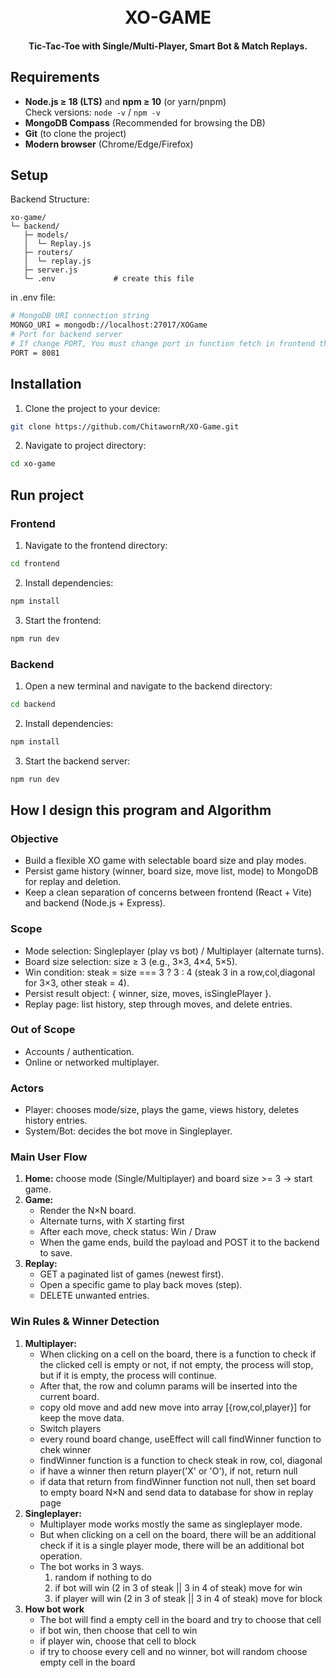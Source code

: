 <h1 align="center">
  <br>
  XO-GAME
  <br>
</h1>

<h4 align="center">Tic-Tac-Toe with Single/Multi-Player, Smart Bot & Match Replays.</h4>

## Requirements

- **Node.js ≥ 18 (LTS)** and **npm ≥ 10** (or yarn/pnpm)  
  Check versions: `node -v` / `npm -v`
- **MongoDB Compass** (Recommended for browsing the DB)
- **Git** (to clone the project)
- **Modern browser** (Chrome/Edge/Firefox)

## Setup
Backend Structure:
```
xo-game/
└─ backend/
   ├─ models/
   │  └─ Replay.js
   ├─ routers/
   │  └─ replay.js
   ├─ server.js
   └─ .env             # create this file

```
in .env file:
```bash
# MongoDB URI connection string
MONGO_URI = mongodb://localhost:27017/XOGame
# Port for backend server
# If change PORT, You must change port in function fetch in frontend the same
PORT = 8081
```

## Installation
1. Clone the project to your device:
```bash
git clone https://github.com/ChitawornR/XO-Game.git
```
2. Navigate to project directory:
```bash
cd xo-game
```
## Run project
  ### Frontend
  1. Navigate to the frontend directory:
  ```bash
  cd frontend
  ```
  2. Install dependencies:
  ```bash
  npm install
  ```
  3. Start the frontend:
  ```bash
  npm run dev
  ```
  ### Backend
  1. Open a new terminal and navigate to the backend directory:
  ```bash
  cd backend
  ```
  2. Install dependencies:
  ```bash
  npm install
  ```
  3. Start the backend server:
  ```bash
  npm run dev
  ```

## How I design this program and Algorithm
  ### Objective
  - Build a flexible XO game with selectable board size and play modes.
  - Persist game history (winner, board size, move list, mode) to MongoDB for replay and deletion.
  - Keep a clean separation of concerns between frontend (React + Vite) and backend (Node.js + Express).
  ### Scope
  - Mode selection: Singleplayer (play vs bot) / Multiplayer (alternate turns).
  - Board size selection: size ≥ 3 (e.g., 3×3, 4×4, 5×5).
  - Win condition: steak = size === 3 ? 3 : 4 (steak 3 in a row,col,diagonal for 3×3, other steak = 4).
  - Persist result object: { winner, size, moves, isSinglePlayer }.
  - Replay page: list history, step through moves, and delete entries.
  ### Out of Scope
  - Accounts / authentication.
  - Online or networked multiplayer.
  ### Actors
  - Player: chooses mode/size, plays the game, views history, deletes history entries.
  - System/Bot: decides the bot move in Singleplayer.
  ### Main User Flow
  1. **Home:** choose mode (Single/Multiplayer) and board size >= 3 → start game.
  2. **Game:**
       - Render the N×N board.
       - Alternate turns, with X starting first
       - After each move, check status: Win / Draw
       - When the game ends, build the payload and POST it to the backend to save.
  3. **Replay:**
       - GET a paginated list of games (newest first).
       - Open a specific game to play back moves (step).
       - DELETE unwanted entries.
  ### Win Rules & Winner Detection
  1. **Multiplayer:**
       - When clicking on a cell on the board, there is a function to check if the clicked cell is empty or not, if not empty, the process will stop, but if it is empty, the process will continue.
       - After that, the row and column params will be inserted into the current board.
       - copy old move and add new move into array [{row,col,player}] for keep the move data.
       - Switch players
       - every round board change, useEffect will call findWinner function to chek winner
       - findWinner function is a function to check steak in row, col, diagonal
       - if have a winner then return player('X' or 'O'), if not, return null
       - if data that return from findWinner function not null, then set board to empty board N×N and send data to database for show in replay page
  2. **Singleplayer:**
       - Multiplayer mode works mostly the same as singleplayer mode.
       - But when clicking on a cell on the board, there will be an additional check if it is a single player mode, there will be an additional bot operation.
       - The bot works in 3 ways.
         1. random if nothing to do
         2. if bot will win (2 in 3 of steak || 3 in 4 of steak) move for win
         3. if player will win (2 in 3 of steak || 3 in 4 of steak) move for block
  3. **How bot work**
       - The bot will find a empty cell in the board and try to choose that cell
       - if bot win, then choose that cell to win
       - if player win, choose that cell to block
       - if try to choose every cell and no winner, bot will random choose empty cell in the board 

